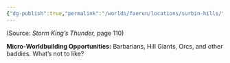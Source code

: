 ```yaml
---
{"dg-publish":true,"permalink":"/worlds/faerun/locations/surbin-hills/"}
---
```


(Source: *Storm King’s Thunder,* page 110)

**Micro-Worldbuilding Opportunities:** Barbarians, Hill Giants, Orcs, and other baddies. What’s not to like?
